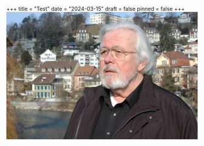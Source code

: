 +++
title = "Test"
date = "2024-03-15"
draft = false
pinned = false
+++
![](foto-peter-hafen-verkleinert.jpg)